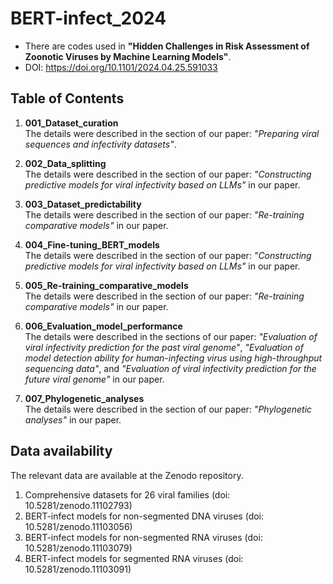 # BERT-infect_2024   
- There are codes used in **"Hidden Challenges in Risk Assessment of Zoonotic Viruses by Machine Learning Models"**.  
- DOI: https://doi.org/10.1101/2024.04.25.591033  


## Table of Contents  
1. **001_Dataset_curation**  
The details were described in the section of our paper: *"Preparing viral sequences and infectivity datasets"*.  

2. **002_Data_splitting**  
The details were described in the section of our paper: *"Constructing predictive models for viral infectivity based on LLMs"* in our paper.  

3. **003_Dataset_predictability**  
The details were described in the section of our paper: *"Re-training comparative models"* in our paper.  


4. **004_Fine-tuning_BERT_models**  
The details were described in the section of our paper: *"Constructing predictive models for viral infectivity based on LLMs"* in our paper.  


5. **005_Re-training_comparative_models**  
The details were described in the section of our paper: *"Re-training comparative models"* in our paper.  

6. **006_Evaluation_model_performance**  
The details were described in the sections of our paper: *"Evaluation of viral infectivity prediction for the past viral genome"*, *"Evaluation of model detection ability for human-infecting virus using high-throughput sequencing data"*, and *"Evaluation of viral infectivity prediction for the future viral genome"* in our paper.  

7. **007_Phylogenetic_analyses**  
The details were described in the section of our paper: *"Phylogenetic analyses"* in our paper.  

## Data availability  
The relevant data are available at the Zenodo repository.  

1. Comprehensive datasets for 26 viral families (doi: 10.5281/zenodo.11102793)
2. BERT-infect models for non-segmented DNA viruses (doi: 10.5281/zenodo.11103056)
3. BERT-infect models for non-segmented RNA viruses (doi: 10.5281/zenodo.11103079)
4. BERT-infect models for segmented RNA viruses (doi: 10.5281/zenodo.11103091)

